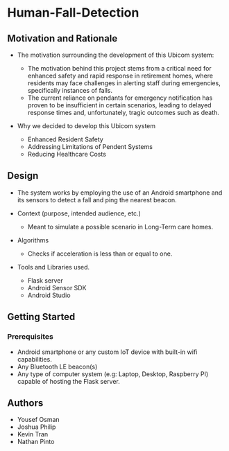 # Human-Fall-Detection


## Motivation and Rationale

* The motivation surrounding the development of this Ubicom system:
    * The motivation behind this project stems from a critical need for enhanced safety and rapid response in retirement homes, where residents may face challenges in alerting staff during emergencies, specifically instances of falls.
    * The current reliance on pendants for emergency notification has proven to be insufficient in certain scenarios, leading to delayed response times and, unfortunately, tragic outcomes such as death.
      
* Why we decided to develop this Ubicom system
    * Enhanced Resident Safety
    * Addressing Limitations of Pendent Systems
    * Reducing Healthcare Costs
      
## Design

* The system works by employing the use of an Android smartphone and its sensors to detect a fall and ping the nearest beacon.
  
* Context (purpose, intended audience, etc.)
   * Meant to simulate a possible scenario in Long-Term care homes.
     
* Algorithms
   * Checks if acceleration is less than or equal to one.
     
* Tools and Libraries used.
   * Flask server
   * Android Sensor SDK
   * Android Studio
## Getting Started
     
### Prerequisites 

* Android smartphone or any custom IoT device with built-in wifi capabilities.
* Any Bluetooth LE beacon(s)
* Any type of computer system (e.g: Laptop, Desktop, Raspberry PI) capable of hosting the Flask server.

## Authors
* Yousef Osman
* Joshua Philip
* Kevin Tran
* Nathan Pinto
  


